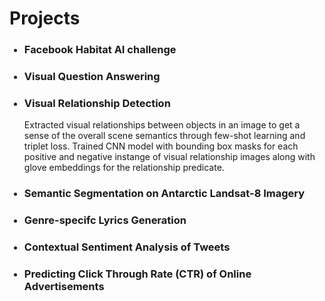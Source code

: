 <h1>Projects</h1>
<ul>
  <h3><li>Facebook Habitat AI challenge</li></h3>
   
  <h3><li>Visual Question Answering</li></h3>
  <h3><li>Visual Relationship Detection</li></h3>
  Extracted visual relationships between objects in an image to get a sense of the overall scene semantics through few-shot learning and triplet loss. Trained CNN     model with bounding box masks for each positive and negative instange of visual relationship images along with glove embeddings for the relationship predicate.  
  <h3><li>Semantic Segmentation on Antarctic Landsat-8 Imagery</li></h3>
  <h3><li>Genre-specifc Lyrics Generation</li></h3>
  <h3><li>Contextual Sentiment Analysis of Tweets</li></h3>
  <h3><li>Predicting Click Through Rate (CTR) of Online Advertisements</li></h3>
 </ul>
